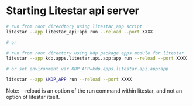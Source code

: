 # Starting Litestar api server

```bash
# run from root direcdtory using litestar_app script
litestar --app litestar_api:api run --reload --port XXXX

# or

# run from root directory using kdp package apps module for litestar
litestar --app kdp.apps.litestar.api.app:app run --reload --port XXXX

# or set environment var KDP_APP=kdp.apps.litestar.api.app:app

litestar --app $KDP_APP run --reload --port XXXX

```

Note:  --reload is an option of the run command within litestar, and not an option of litestar itself.
